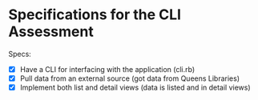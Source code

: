 # Specifications for the CLI Assessment

Specs:
- [x] Have a CLI for interfacing with the application (cli.rb)
- [x] Pull data from an external source (got data from Queens Libraries)
- [x] Implement both list and detail views (data is listed and in detail views)
